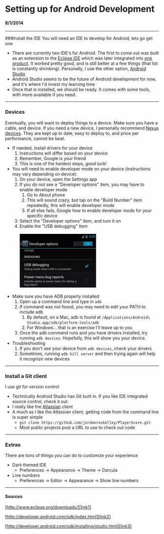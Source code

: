 # Setting up for Android Development
#### 8/1/2014

---

###Install the IDE
You will need an IDE to develop for Android, lets go get one

* There are currently two IDE's for Android. The first to come out was built as an extension to the [Eclipse IDE][link1] which was later integrated into [one product][link2]. It worked pretty good, and is still better at a few things (that list is constantly shrinking). Personally, I use the other option, [Android Studio][link3]
* Android Studio seems to be the future of Android development for now, and it's where I'd invest my learning time
* Once that is installed, we should be ready. It comes with some tools, with more available if you need.

---

### Devices
Eventually, you will want to deploy things to a device. Make sure you have a cable, and device. If you need a new device, I personally recommend [Nexus devices][link5]. They are kept up to date, easy to deploy to, and price per performance, cannot be beat.

* If needed, install drivers for your device
	1. Instructions will differ based on your device
	2. Remember, Google is your friend
	3. This is one of the hardest steps, good luck!
* You will need to enable developer mode on your device (instructions may vary depending on device):
	1. On your device, open the Settings app
	2. If you do not see a "Developer options" item, you may have to enable developer mode
		1. Go to About phone
		2. This will sound crazy, but tap on the "Build Number" item repeatedly, this will enable developer mode
		3. If all else fails, Google how to enable developer mode for your specific device
	3. Select the "Developer options" item, and turn it on
	4. Enable the "USB debugging" item
	<br><br>
	![USB Debugging][img1]
	<br><br>
* Make sure you have ADB properly installed
	1. Open up a command line and type in `adb`
	2. If command was not found, you may need to edit your PATH to include adb
		1. By default, on a Mac, adb is found at `/Applications/Android\ Studio.app/sdk/platform-tools/adb`
		2. For Windows... that is an exercise I'll leave up to you
	3. Once the adb command runs and you have drivers installed, try running `adb devices`. Hopefully, this will show you your device.
* Troubleshooting
	1. If you don't see your device from `adb devices`, check your drivers
	2. Sometimes, running `adb kill server` and then trying again will help it recognize new devices

---

### Install a Git client
I use git for version control

* Technically Android Studio has Git built in. If you like IDE integrated source control, check it out.
* I really like the [Atlassian][link4] client
* A much as I like the Atlassian client, getting code from the command line is super simple
	* `git clone https://github.com/jordanroskelley/PlayerScore.git`
	* Most public projects post a URL to use to check out code

---

### Extras
There are tons of things you can do to customize your experience

* Dark themed IDE
	* Preferences -> Appearance -> Theme -> Darcula
* Line numbers
	* Preferences -> Editor -> Appearance -> Show line numbers

---

#### Sources

[http://www.eclipse.org/downloads/][link1]

[http://developer.android.com/sdk/index.html][link2]

[http://developer.android.com/sdk/installing/studio.html][link3]

[link1]: http://www.eclipse.org/downloads/
[link2]: http://developer.android.com/sdk/index.html
[link3]: http://developer.android.com/sdk/installing/studio.html
[link4]: https://www.atlassian.com/software/sourcetree/overview
[link5]: https://play.google.com/store/devices

[img1]: /assets/2014-08-01/developer_options.jpg









